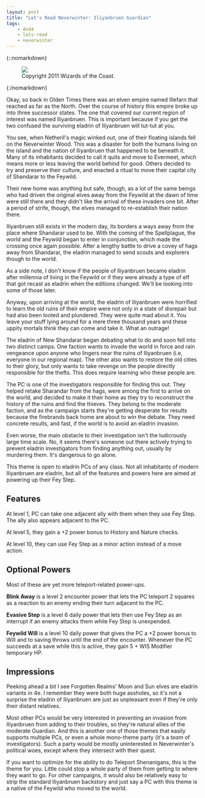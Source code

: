 ```yaml
---
layout: post
title: "Let's Read Neverwinter: Iliyanbruen Guardian"
tags:
    - dnd4
    - lets-read
    - neverwinter
---
```


{::nomarkdown}
<figure class="center">
  <img src="{{ "/assets/wir-neverwinter-dead-eladrin-guardian.png" | absolute_url }}"/>
  <figcaption>
    Copyright 2011 Wizards of the Coast.
  </figcaption>
</figure>
{:/nomarkdown}


Okay, so back in Olden Times there was an elven empire named Illefarn that
reached as far as the North. Over the course of history this empire broke up
into three successor states. The one that covered our current region of interest
was named Iliyanbruen. This is important because if you get the two confused the
surviving eladrin of Iliyanbruen will tut-tut at you.

You see, when Netheril's magic winked out, one of their floating islands fell on
the Neverwinter Wood. This was a disaster for both the humans living on the
island and the nation of Iliyanbruen that happened to be beneath it. Many of its
inhabitants decided to call it quits and move to Evermeet, which means more or
less leaving the world behind for good. Others decided to try and preserve their
culture, and enacted a ritual to move their capital city of Shandarar to the
Feywild.

Their new home was anything but safe, though, as a lot of the same beings who
had driven the original elves away from the Feywild at the dawn of time were
still there and they didn't like the arrival of these invaders one bit. After a
period of strife, though, the elves managed to re-establish their nation there.

Iliyanbruen still exists in the modern day, its borders a ways away from the
place where Shandarar used to be. With the coming of the Spellplague, the world
and the Feywild began to enter in conjunction, which made the crossing once
again possible. After a lengthy battle to drive a covey of hags away from
Shandarar, the eladrin managed to send scouts and explorers though to the
world.

As a side note, I don't know if the people of Iliyanbruen became eladrin after
millennia of living in the Feywild or if they were already a type of elf that
got recast as eladrin when the editions changed. We'll be looking into some of
those later.

Anyway, upon arriving at the world, the eladrin of Iliyanbruen were horrified to
learn the old ruins of their empire were not only in a state of disrepair but
had also been looted and plundered. They were quite mad about it. You leave your
stuff lying around for a mere three thousand years and these uppity mortals
think they can come and take it. What an outrage!

The eladrin of New Shandarar began debating what to do and soon fell into two
distinct camps. One faction wants to invade the world in force and rain
vengeance upon anyone who lingers near the ruins of Iliyanbruen (i.e, everyone
in our regional map). The other also wants to restore the old cities to their
glory, but only wants to take revenge on the people directly responsible for the
thefts. This does require learning who these people are.

The PC is one of the investigators responsible for finding this out. They helped
retake Sharandar from the hags, were among the first to arrive on the world, and
decided to make it their home as they try to reconstruct the history of the
ruins and find the thieves. They belong to the moderate faction, and as the
campaign starts they're getting desperate for results because the firebrands
back home are about to win the debate. They need concrete results, and fast, if
the world is to avoid an eladrin invasion.

Even worse, the main obstacle to their investigation isn't the ludicrously large
time scale. No, it seems there's someone out there actively trying to prevent
eladrin investigators from finding anything out, usually by murdering them. It's
dangerous to go alone.

This theme is open to eladrin PCs of any class. Not all inhabitants of modern
Iliyanbruen are eladrin, but all of the features and powers here are aimed at
powering up their Fey Step.

## Features

At level 1, PC can take one adjacent ally with them when they use Fey Step. The
ally also appears adjacent to the PC.

At level 5, they gain a +2 power bonus to History and Nature checks.

At level 10, they can use Fey Step as a minor action instead of a move
action.


## Optional Powers

Most of these are yet more teleport-related power-ups.

**Blink Away** is a level 2 encounter power that lets the PC teleport 2 squares
as a reaction to an enemy ending their turn adjacent to the PC.

**Evasive Step** is a level 6 daily power that lets then use Fey Step as an
interrupt if an enemy attacks them while Fey Step is unexpended.

**Feywild Will** is a level 10 daily power that gives the PC a +2 power bonus to
Will and to saving throws until the end of the encounter. Whenever the PC
succeeds at a save while this is active, they gain 5 + WIS Modifier temporary
HP.

## Impressions

Peeking ahead a bit I see Forgotten Realms' Moon and Sun elves are eladrin
variants in 4e. I remember they were both huge assholes, so it's not a surprise
the eladrin of Iliyanbruen are just as unpleasant even if they're only their
distant relatives.

Most other PCs would be very interested in preventing an invasion from
Iliyanbruen from adding to their troubles, so they're natural allies of the
moderate Guardian. And this is another one of those themes that easily supports
multiple PCs, or even a whole mono-theme party (it's a _team_ of
investigators). Such a party would be mostly uninterested in Neverwinter's
political woes, except where they intersect with their quest.

If you want to optimize for the ability to do Teleport Shenanigans, this is the
theme for you. Little could stop a whole party of them from getting to where
they want to go. For other campaigns, it would also be relatively easy to strip
the standard Iliyanbruen backstory and just say a PC with this theme is a native
of the Feywild who moved to the world.
